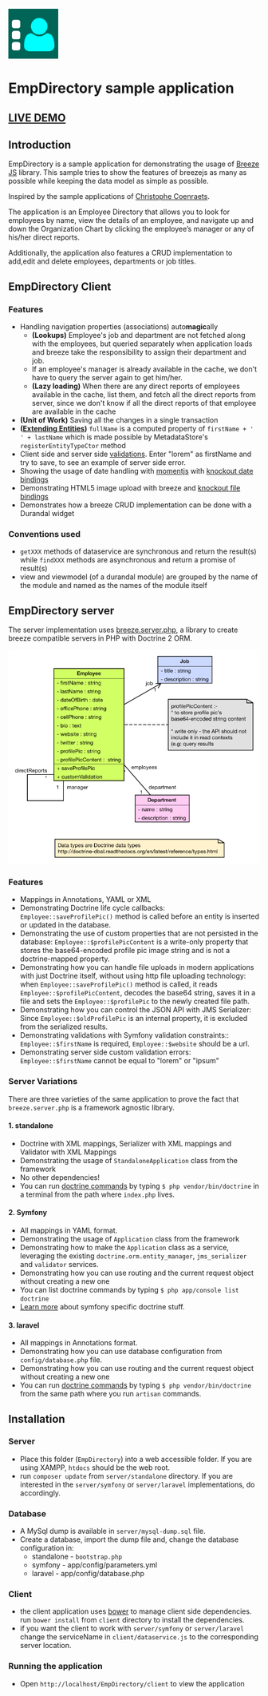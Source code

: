 ![LOGO](client/images/logo-small.png)

# **EmpDirectory** sample application

## [LIVE DEMO](http://emp-directory.herokuapp.com/client/)

## Introduction

EmpDirectory is a sample application for demonstrating the usage of [Breeze JS](http://www.breezejs.com) library. This sample tries to show the features of breezejs as many as possible while keeping the data model as simple as possible.

Inspired by the sample applications of [Christophe Coenraets](http://coenraets.org/blog/).

The application is an Employee Directory that allows you to look for employees by name, view the details of an employee, and navigate up and down the Organization Chart by clicking the employee’s manager or any of his/her direct reports.

Additionally, the application also features a CRUD implementation to add,edit and delete employees, departments or job titles.

## EmpDirectory Client

### Features

- Handling navigation properties (associations) auto**magic**ally
  - **(Lookups)** Employee's job and department are not fetched along with the employees, but queried separately when application loads and breeze take the responsibility to assign their department and job.
  - If an employee's manager is already available in the cache, we don't have to query the server again to get him/her.
  - **(Lazy loading)** When there are any direct reports of employees available in the cache, list them, and fetch all the direct reports from server, since we don't know if all the direct reports of that employee are available in the cache
- **(Unit of Work)** Saving all the changes in a single transaction
- **([Extending Entities](http://www.breezejs.com/documentation/extending-entities))** `fullName` is a computed property of `firstName + ' ' + lastName` which is made possible by MetadataStore's `registerEntityTypeCtor` method
- Client side and server side [validations](http://www.breezejs.com/documentation/validation). Enter "lorem" as firstName and try to save, to see an example of server side error.
- Showing the usage of date handling with [momentjs](http://momentjs.com) with [knockout date bindings](https://github.com/adrotec/knockout-date-bindings)
- Demonstrating HTML5 image upload with breeze and [knockout file bindings](https://github.com/adrotec/knockout-file-bindings)
- Demonstrates how a breeze CRUD implementation can be done with a Durandal widget

### Conventions used

- `getXXX` methods of dataservice are synchronous and return the result(s) while `findXXX` methods are asynchronous and return a promise of result(s)
- view and viewmodel (of a durandal module) are grouped by the name of the module and named as the names of the module itself

## EmpDirectory server

The server implementation uses [breeze.server.php](github.com/adrotec/breeze.server.php), a library to create breeze compatible servers in PHP with Doctrine 2 ORM.

![Class Diagram](diagrams/class-diagram.png)

### Features

- Mappings in Annotations, YAML or XML
- Demonstrating Doctrine life cycle callbacks: `Employee::saveProfilePic()` method is called before an entity is inserted or updated in the database.
- Demonstrating the use of custom properties that are not persisted in the database: `Employee::$profilePicContent` is a write-only property that stores the base64-encoded profile pic image string and is not a doctrine-mapped property.
- Demonstrating how you can handle file uploads in modern applications with just Doctrine itself, without using http file uploading technology: when `Employee::saveProfilePic()` method is called, it reads `Employee::$profilePicContent`, decodes the base64 string, saves it in a file and sets the `Employee::$profilePic` to the newly created file path.
- Demonstrating how you can control the JSON API with JMS Serializer: Since `Employee::$oldProfilePic` is an internal property, it is excluded from the serialized results.
- Demonstrating validations with Symfony validation constraints:: `Employee::$firstName` is required, `Employee::$website` should be a url.
- Demonstrating server side custom validation errors: `Employee::$firstName` cannot be equal to "lorem" or "ipsum"

### Server Variations

There are three varieties of the same application to prove the fact that `breeze.server.php` is a framework agnostic library.

#### 1. standalone

- Doctrine with XML mappings, Serializer with XML mappings and Validator with XML Mappings
- Demonstrating the usage of `StandaloneApplication` class from the framework
- No other dependencies!
- You can run [doctrine commands](http://docs.doctrine-project.org/projects/doctrine-orm/en/latest/reference/tools.html) by typing `$ php vendor/bin/doctrine` in a terminal from the path where `index.php` lives.

#### 2. Symfony

- All mappings in YAML format.
- Demonstrating the usage of `Application` class from the framework
- Demonstrating how to make the `Application` class as a service, leveraging the existing `doctrine.orm.entity_manager`, `jms_serializer` and `validator` services.
- Demonstrating how you can use routing and the current request object without creating a new one
- You can list doctrine commands by typing `$ php app/console list doctrine`
- [Learn more](http://symfony.com/doc/current/book/doctrine.html) about symfony specific doctrine stuff.

#### 3. laravel

- All mappings in Annotations format.
- Demonstrating how you can use database configuration from `config/database.php` file.
- Demonstrating how you can use routing and the current request object without creating a new one
- You can run [doctrine commands](http://docs.doctrine-project.org/projects/doctrine-orm/en/latest/reference/tools.html) by typing `$ php vendor/bin/doctrine` from the same path where you run `artisan` commands.

## Installation

### Server

- Place this folder (`EmpDirectory`) into a web accessible folder. If you are using XAMPP, `htdocs` should be the web root.
- run `composer update` from `server/standalone` directory. If you are interested in the `server/symfony` or `server/laravel` implementations, do accordingly.

### Database

- A MySql dump is available in `server/mysql-dump.sql` file.
- Create a database, import the dump file and, change the database configuration in:  
  - standalone - `bootstrap.php`  
  - symfony - app/config/parameters.yml  
  - laravel - app/config/database.php

### Client

- the client application uses [bower](http://bower.io/) to manage client side dependencies. run `bower install` from `client` directory to install the dependencies.
- if you want the client to work with `server/symfony` or `server/laravel` change the serviceName in `client/dataservice.js` to the corresponding server location.

### Running the application

- Open `http://localhost/EmpDirectory/client` to view the application